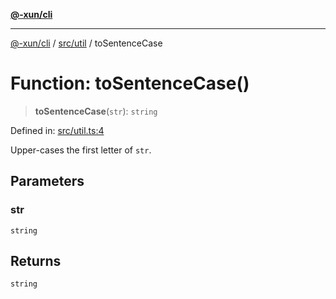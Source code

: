 [**@-xun/cli**](../../../README.md)

***

[@-xun/cli](../../../README.md) / [src/util](../README.md) / toSentenceCase

# Function: toSentenceCase()

> **toSentenceCase**(`str`): `string`

Defined in: [src/util.ts:4](https://github.com/Xunnamius/cli-utils/blob/7f8ef5efdc5cf88e30e7ff639a19dc6088662732/src/util.ts#L4)

Upper-cases the first letter of `str`.

## Parameters

### str

`string`

## Returns

`string`
